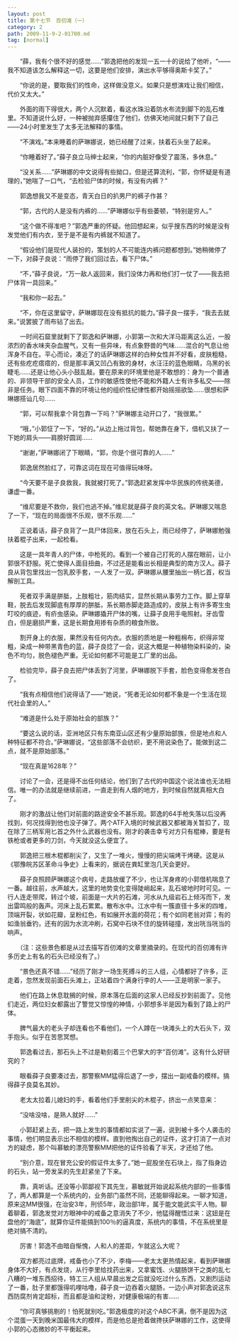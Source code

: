 ```yaml
---
layout: post
title: 第十七节　百仞滩（一）
category: 2
path: 2009-11-9-2-01700.md
tag: [normal]
---
```


　　“薛，我有个很不好的感觉……”郭逸把他的发现一五一十的说给了他听，“――我不知道该怎么解释这一切，这要是他们安排，演出水平够得奥斯卡奖了。”

　　“你说的是，要取我们的性命，这样做没意义。如果只是想演戏让我们相信，代价又太大。”

　　外面的雨下得很大，两个人沉默着，看这水珠沿着防水布流到脚下的乱石堆里。不知道说什么好，一种被抛弃感攥住了他们，仿佛天地间就只剩下了自己――24小时里发生了太多无法解释的事情。

　　“不演戏。”本来睡着的萨琳娜说，她已经醒了过来，扶着石头坐了起来。

　　“你睡着好了。”薛子良立马绅士起来，“你的内脏好像受了震荡，多休息。”

　　“没关系……”萨琳娜的中文说得有些拗口，但是还算流利，“郭，你怀疑是有道理的，”她喘了一口气，“去检验尸体的时候，有没有内裤？”

　　郭逸想我又不是变态，青天白日的扒男尸的裤子作甚？

　　“郭，古代的人是没有内裤的……”萨琳娜似乎有些萎顿，“特别是穷人。”

　　“这个做不得准吧？”郭逸严重的怀疑。他回想起来，似乎搜东西的时候是没有发觉他们有内衣，至于是不是有内裤就不知道了。

　　“假设他们是现代人装扮的，策划的人不可能连内裤问题都想到。”她稍微停了一下，对薛子良说：“雨停了我们回过去，看下尸体。”

　　“不，”薛子良说，“万一敌人返回来，我们没体力再和他们打一仗了――我去把尸体背一具回来。”

　　“我和你一起去。”

　　“不，你在这里留守，萨琳娜现在没有抵抗的能力。”薛子良一摆手，“我去去就来。”说罢披了雨布钻了出去。

　　一时间石窟里就剩下了郭逸和萨琳娜，小郭第一次和大洋马距离这么近，一股浓烈的香水味夹杂血腥气，又有一些异味，有点象野兽的气味……混合的气息让他浑身不自在。平心而论，凑近了的话萨琳娜这样的白种女性并不好看，皮肤粗糙，还有些疙疙瘩瘩的，但是那丰满又凹凸有致的身材，水汪汪的蓝色眼睛，乌黑的长睫毛……还是让他心头小鼓乱敲。要在原来的环境里他是不敢想的：身为一个普通的、非领导干部的安全人员，工作的敏感性使他不能和外籍人士有许多私交――除非是任务。眼下四面不靠的环境让他的组织性纪律性都开始摇摇欲坠……很想和萨琳娜搭讪几句……

　　“郭，可以帮我拿个背包靠一下吗？”萨琳娜主动开口了，“我很累。”

　　“哦，”小郭怔了一下，“好的。”从边上拖过背包，帮她靠在身下，借机又扶了一下她的肩头――肩膀好圆润……

　　“谢谢，”萨琳娜闭了下眼睛，“郭，你是个很可靠的人……”

　　郭逸居然脸红了，可靠这词在现在可值得玩味呀。

　　“今天要不是子良救我，我就被打死了。”郭逸赶紧发挥中华民族的传统美德，谦虚一番。

　　“维尼要是不救你，我们也逃不掉。”维尼就是薛子良的英文名。萨琳娜又喘息了一下，“现在的局面很不乐观，很不乐观……”

　　正说着话，薛子良背了一具尸体回来，放在石头上，雨已经停了，萨琳娜勉强扶着棍子出来，一起检看。

　　这是一具年青人的尸体，中枪死的。看到一个被自己打死的人摆在眼前，让小郭很不舒服。死亡使得人面目扭曲，不过还是能看出长相是典型的南方汉人。薛子良从背包里找出一包乳胶手套，一人发了一双。萨琳娜从腰里抽出一柄匕首，权当解剖工具。

　　死者双手满是胼胝，上肢粗壮，筋肉结实，显然长期从事劳力工作。脚上穿草鞋，脱去后发现脚底有厚厚的胼胝，系长期赤脚走路造成的，皮肤上有许多寄生虫叮咬的痕迹，有疥虫感染。萨琳娜撬开尸体的嘴，让薛子良用手电照射。牙齿雪白，但是磨损严重，这是长期食用掺有杂质的粮食所致。

　　割开身上的衣服，果然没有任何内衣。衣服的质地是一种粗棉布，织得非常粗，染成一种带黑青色的蓝，薛子良捻了一会，说这大概是一种植物染料染的，染色不均匀，脱色褪色严重。无论如何都不可能是工厂里的出品。

　　检验完毕，薛子良去把尸体丢到了河里，萨琳娜脱下手套，脸色变得愈发苍白了。

　　“我有点相信他们说得话了――”她说，“死者无论如何都不象是一个生活在现代社会里的人。”

　　“难道是什么处于原始社会的部族？”

　　“要这么说的话，亚洲地区只有东南亚山区还有少量原始部族，但是地点和人种特征都不符合。”萨琳娜说，“这些部落不会纺织，更不用说染色了。能做到这二点，就不是原始部落。”

　　“现在真是1628年？”

　　讨论了一会，还是得不出任何结论，他们到了古代的中国这个说法谁也无法相信。唯一的办法就是继续前进，一直走到有人烟的地方，到时候自然就真相大白了。

　　刚才的激战让他们对前面的路途安全不甚乐观。郭逸的64手枪失落以后没再找到，何况找得到他也没子弹了。两个ATF入境的时候武器又都被海关暂扣了，现在除了三柄军用匕首之外什么武器也没有。刚才的袭击幸亏对方只有棍棒，要是有铁枪或者更多的刀剑，今天就没这么便宜了。

　　郭逸把三根木棍都削尖了，又生了一堆火，慢慢的把尖端烤干烤硬。这是从《鄂豫皖苏区革命斗争史》上看来的，据说在粪缸里泡几天会更好。

　　薛子良照顾萨琳娜这个病号，走路放缓了不少，也让浑身疼的小郭借机喘息了一番。越往前，水声越大，这里的地势变化变得陡峭起来，乱石坡地时时可见。一行人连走带爬，转过个坡，前面是一大片的石滩，河水从九级岩石上倾泻而下，发出雷鸣般的轰声。河床上乱石累累。散布水中。江水中有一簇直径十多米的四堆，顶端开裂，状如花瓣，呈粉红色，有如展开水面的荷花；有个如同老翁对弈；有的如渔翁垂钓，还有的因为水流冲刷，石窝中石块不住的旋转碰撞，发出咣当咣当的响声。

　　（注：这些景色都是从过去描写百仞滩的文章里摘录的。在现代的百仞滩有许多历史上有名的石头已经没有了。）

　　“景色还真不错……”经历了刚才一场生死搏斗的三人组，心情都好了许多，正走着，忽然发现前面石头滩上，正站着四个满身行李的人――正是明家一家子。

　　他们在路上休息耽搁的时候，原本落在后面的这家人已经反抄到前面了。见他们走近，两位妇女都露出了警觉又惊惶的神情，小郭想多半是因为看到了路上的尸体。

　　脾气最大的老头子却连看也不看他们，一个人蹲在一块滩头上的大石头下，双手抱头。似乎在苦思冥想。

　　郭逸看过去，那石头上不过是勒刻着三个巴掌大的字“百仞滩”。这有什么好研究的？

　　眼看薛子良要凑过去，那警察MM猛得后退了一步，摆出一副戒备的模样。搞得薛子良莫名其妙。

　　老太太拉着儿媳妇的手，看着他们手里削尖的木棍子，挤出一点笑意来：

　　“没啥没啥，是熟人就好……”

　　小郭赶紧上去，把一路上发生的事情都如实说了一遍，说到被十多个人袭击的事情，他们明显表示出不相信的模样。直到他掏出自己的证件，这才打消了一点对方的疑虑，那个叫慕敏的漂亮警察MM把他的证件验看了半天，才还给了他。

　　“别介意，现在冒充公安的假证件太多了。”她一屁股坐在石块上，指了指身边的石头，站一旁发呆的先生赶紧坐了下来。

　　靠，真听话。还没等小郭鄙视下其先生，慕敏就开始说起系统内部的一些事情了，两人都算是一个系统内的，业务部门虽然不同，还能聊得起来。一聊才知道，原来这MM很强，在治安3年，刑侦5年，政治部1年，属于能文能武实干人物。聊着聊着，郭逸发觉对方眼神中的戒备之意消失了不少，他猛得醒悟过来：这妞是在盘他的“海底”，就算你证件能搞到100％的逼真度，系统内的事情，不在系统里是绝对搞不清的。

　　厉害！郭逸不由暗自惭愧，人和人的差距，乍就这么大呢？

　　双方都亮过底牌，戒备也小了不少，李梅――老太太更热情起来，看到萨琳娜身体不大好，有点发烧，从行李里给找药出来，又拿蜜饯、火腿肠饼干之类的乱七八糟的一堆东西招待，特工三人组从早晨出发之后就没吃过什么东西，又剧烈运动了一番，肚子里都饿得叽哩咕噜，薛子良一边吞着火腿肠，一边小声对郭逸说这东西防腐剂肯定超标，而且都是油和淀粉，对健康极端的有害……

　　“你可真够挑剔的！怕死就别吃。”郭逸极度的对这个ABC不满，倒不是因为这个混蛋一天到晚米国最伟大的模样，而是他总是抢着做搀扶萨琳娜的工作，这使得小郭的心态微妙的不平衡起来。
